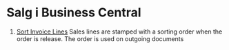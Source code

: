 # Salg i Business Central

1. [Sort Invoice Lines](Setup/SortInvoiceLines.md)
    Sales lines are stamped with a sorting order when the order is release. The order is used on outgoing documents